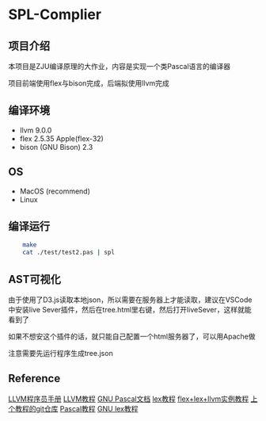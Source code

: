 # SPL-Complier

## 项目介绍

本项目是ZJU编译原理的大作业，内容是实现一个类Pascal语言的编译器

项目前端使用flex与bison完成，后端拟使用llvm完成

## 编译环境

- llvm 9.0.0
- flex 2.5.35 Apple(flex-32)
- bison (GNU Bison) 2.3

## OS

- MacOS (recommend)
- Linux

## 编译运行

```bash
    make
    cat ./test/test2.pas | spl
```

## AST可视化

由于使用了D3.js读取本地json，所以需要在服务器上才能读取，建议在VSCode中安装live Sever插件，然后在tree.html里右键，然后打开liveSever，这样就能看到了

如果不想安这个插件的话，就只能自己配置一个html服务器了，可以用Apache做

注意需要先运行程序生成tree.json

## Reference

[LLVM程序员手册](https://llvm.org/docs/ProgrammersManual.html#the-core-llvm-class-hierarchy-reference)
[LLVM教程](https://releases.llvm.org/2.6/docs/tutorial/JITTutorial1.html)
[GNU Pascal文档](https://www.gnu-pascal.de/gpc/Type-Declaration.html)
[lex教程](https://my.oschina.net/zhoukuo/blog/330089/print)
[flex+lex+llvm实例教程](http://www.cppblog.com/woaidongmao/archive/2009/11/11/100693.aspx)
[上个教程的git仓库](https://github.com/lsegal/my_toy_compiler)
[Pascal教程](https://www.kancloud.cn/yacker/pascaless/254516)
[GNU lex教程](https://www.gnu.org/software/bison/manual/html_node/Token-Values.html)
